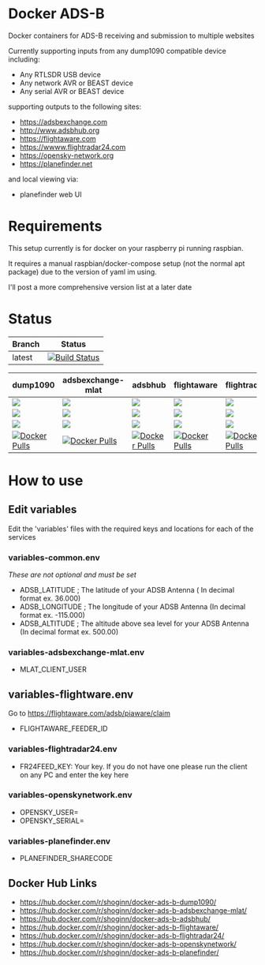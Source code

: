 # Docker ADS-B
Docker containers for ADS-B receiving and submission to multiple websites

Currently supporting inputs from any dump1090 compatible device including:
* Any RTLSDR USB device
* Any network AVR or BEAST device
* Any serial AVR or BEAST device

supporting outputs to the following sites:
* https://adsbexchange.com
* http://www.adsbhub.org
* https://flightaware.com
* https://wwww.flightradar24.com
* https://opensky-network.org
* https://planefinder.net

and local viewing via:
* planefinder web UI

# Requirements

This setup currently is for docker on your raspberry pi running raspbian.

It requires a manual raspbian/docker-compose setup (not the normal apt package) due to the version of yaml im using.

I'll post a more comprehensive version list at a later date

# Status
| Branch | Status |
|--------|--------|
| latest | [![Build Status](https://travis-ci.org/ShoGinn/docker-ads-b.svg?branch=latest)](https://travis-ci.org/ShoGinn/docker-ads-b) |

| dump1090 | adsbexchange-mlat | adsbhub | flightaware | flightradar24 | openskynetwork | planefinder |
|----------|-------------------|---------|-------------|---------------|----------------|-------------|
| [![](https://images.microbadger.com/badges/image/shoginn/docker-ads-b-dump1090.svg)](https://microbadger.com/images/shoginn/docker-ads-b-dump1090)   | [![](https://images.microbadger.com/badges/image/shoginn/docker-ads-b-adsbexchange-mlat.svg)](https://microbadger.com/images/shoginn/docker-ads-b-adsbexchange-mlat)   | [![](https://images.microbadger.com/badges/image/shoginn/docker-ads-b-adsbhub.svg)](https://microbadger.com/images/shoginn/docker-ads-b-adsbhub)   | [![](https://images.microbadger.com/badges/image/shoginn/docker-ads-b-flightaware.svg)](https://microbadger.com/images/shoginn/docker-ads-b-flightaware)   | [![](https://images.microbadger.com/badges/image/shoginn/docker-ads-b-flightradar24.svg)](https://microbadger.com/images/shoginn/docker-ads-b-flightradar24)   | [![](https://images.microbadger.com/badges/image/shoginn/docker-ads-b-openskynetwork.svg)](https://microbadger.com/images/shoginn/docker-ads-b-openskynetwork)   | [![](https://images.microbadger.com/badges/image/shoginn/docker-ads-b-planefinder.svg)](https://microbadger.com/images/shoginn/docker-ads-b-planefinder)   |
| [![](https://images.microbadger.com/badges/version/shoginn/docker-ads-b-dump1090.svg)](https://microbadger.com/images/shoginn/docker-ads-b-dump1090) | [![](https://images.microbadger.com/badges/version/shoginn/docker-ads-b-adsbexchange-mlat.svg)](https://microbadger.com/images/shoginn/docker-ads-b-adsbexchange-mlat) | [![](https://images.microbadger.com/badges/version/shoginn/docker-ads-b-adsbhub.svg)](https://microbadger.com/images/shoginn/docker-ads-b-adsbhub) | [![](https://images.microbadger.com/badges/version/shoginn/docker-ads-b-flightaware.svg)](https://microbadger.com/images/shoginn/docker-ads-b-flightaware) | [![](https://images.microbadger.com/badges/version/shoginn/docker-ads-b-flightradar24.svg)](https://microbadger.com/images/shoginn/docker-ads-b-flightradar24) | [![](https://images.microbadger.com/badges/version/shoginn/docker-ads-b-openskynetwork.svg)](https://microbadger.com/images/shoginn/docker-ads-b-openskynetwork) | [![](https://images.microbadger.com/badges/version/shoginn/docker-ads-b-planefinder.svg)](https://microbadger.com/images/shoginn/docker-ads-b-planefinder) |
| [![](https://images.microbadger.com/badges/commit/shoginn/docker-ads-b-dump1090.svg)](https://microbadger.com/images/shoginn/docker-ads-b-dump1090)  | [![](https://images.microbadger.com/badges/commit/shoginn/docker-ads-b-adsbexchange-mlat.svg)](https://microbadger.com/images/shoginn/docker-ads-b-adsbexchange-mlat)  | [![](https://images.microbadger.com/badges/commit/shoginn/docker-ads-b-adsbhub.svg)](https://microbadger.com/images/shoginn/docker-ads-b-adsbhub)  | [![](https://images.microbadger.com/badges/commit/shoginn/docker-ads-b-flightaware.svg)](https://microbadger.com/images/shoginn/docker-ads-b-flightaware)  | [![](https://images.microbadger.com/badges/commit/shoginn/docker-ads-b-flightradar24.svg)](https://microbadger.com/images/shoginn/docker-ads-b-flightradar24)  | [![](https://images.microbadger.com/badges/commit/shoginn/docker-ads-b-openskynetwork.svg)](https://microbadger.com/images/shoginn/docker-ads-b-openskynetwork)  | [![](https://images.microbadger.com/badges/commit/shoginn/docker-ads-b-planefinder.svg)](https://microbadger.com/images/shoginn/docker-ads-b-planefinder)  |
| [![Docker Pulls](https://img.shields.io/docker/pulls/shoginn/docker-ads-b-dump1090.svg)](https://hub.docker.com/r/shoginn/docker-ads-b-dump1090/)    | [![Docker Pulls](https://img.shields.io/docker/pulls/shoginn/docker-ads-b-adsbexchange-mlat.svg)](https://hub.docker.com/r/shoginn/docker-ads-b-adsbexchange-mlat/)    | [![Docker Pulls](https://img.shields.io/docker/pulls/shoginn/docker-ads-b-adsbhub.svg)](https://hub.docker.com/r/shoginn/docker-ads-b-adsbhub/)    | [![Docker Pulls](https://img.shields.io/docker/pulls/shoginn/docker-ads-b-flightaware.svg)](https://hub.docker.com/r/shoginn/docker-ads-b-flightaware/)    | [![Docker Pulls](https://img.shields.io/docker/pulls/shoginn/docker-ads-b-flightradar24.svg)](https://hub.docker.com/r/shoginn/docker-ads-b-flightradar24/)    | [![Docker Pulls](https://img.shields.io/docker/pulls/shoginn/docker-ads-b-openskynetwork.svg)](https://hub.docker.com/r/shoginn/docker-ads-b-openskynetwork/)    | [![Docker Pulls](https://img.shields.io/docker/pulls/shoginn/docker-ads-b-planefinder.svg)](https://hub.docker.com/r/shoginn/docker-ads-b-planefinder/)    |

# How to use
## Edit variables
Edit the 'variables' files with the required keys and locations for each of the services

### variables-common.env
*These are not optional and must be set*
* ADSB_LATITUDE ; The latitude of your ADSB Antenna ( In decimal format ex. 36.000)
* ADSB_LONGITUDE ; The longitude of your ADSB Antenna (In decimal format ex. -115.000)
* ADSB_ALTITUDE ; The altitude above sea level for your ADSB Antenna (In decimal format ex. 500.00)

### variables-adsbexchange-mlat.env
* MLAT_CLIENT_USER

## variables-flightware.env
Go to https://flightaware.com/adsb/piaware/claim
* FLIGHTAWARE_FEEDER_ID

### variables-flightradar24.env
* FR24FEED_KEY: Your key. If you do not have one please run the client on any PC and enter the key here

### variables-openskynetwork.env
* OPENSKY_USER=
* OPENSKY_SERIAL=

### variables-planefinder.env
* PLANEFINDER_SHARECODE

## Docker Hub Links
* https://hub.docker.com/r/shoginn/docker-ads-b-dump1090/
* https://hub.docker.com/r/shoginn/docker-ads-b-adsbexchange-mlat/
* https://hub.docker.com/r/shoginn/docker-ads-b-adsbhub/
* https://hub.docker.com/r/shoginn/docker-ads-b-flightaware/
* https://hub.docker.com/r/shoginn/docker-ads-b-flightradar24/
* https://hub.docker.com/r/shoginn/docker-ads-b-openskynetwork/
* https://hub.docker.com/r/shoginn/docker-ads-b-planefinder/
